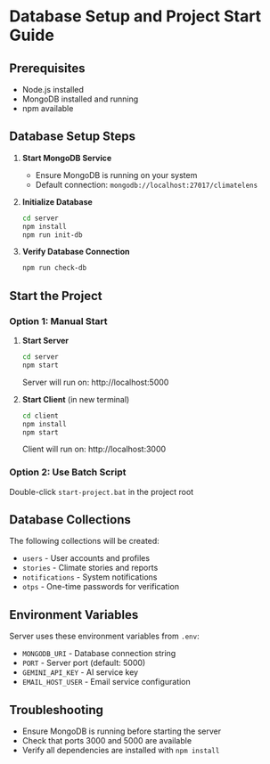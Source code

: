 # Database Setup and Project Start Guide

## Prerequisites
- Node.js installed
- MongoDB installed and running
- npm available

## Database Setup Steps

1. **Start MongoDB Service**
   - Ensure MongoDB is running on your system
   - Default connection: `mongodb://localhost:27017/climatelens`

2. **Initialize Database**
   ```bash
   cd server
   npm install
   npm run init-db
   ```

3. **Verify Database Connection**
   ```bash
   npm run check-db
   ```

## Start the Project

### Option 1: Manual Start
1. **Start Server**
   ```bash
   cd server
   npm start
   ```
   Server will run on: http://localhost:5000

2. **Start Client** (in new terminal)
   ```bash
   cd client
   npm install
   npm start
   ```
   Client will run on: http://localhost:3000

### Option 2: Use Batch Script
Double-click `start-project.bat` in the project root

## Database Collections
The following collections will be created:
- `users` - User accounts and profiles
- `stories` - Climate stories and reports
- `notifications` - System notifications
- `otps` - One-time passwords for verification

## Environment Variables
Server uses these environment variables from `.env`:
- `MONGODB_URI` - Database connection string
- `PORT` - Server port (default: 5000)
- `GEMINI_API_KEY` - AI service key
- `EMAIL_HOST_USER` - Email service configuration

## Troubleshooting
- Ensure MongoDB is running before starting the server
- Check that ports 3000 and 5000 are available
- Verify all dependencies are installed with `npm install`